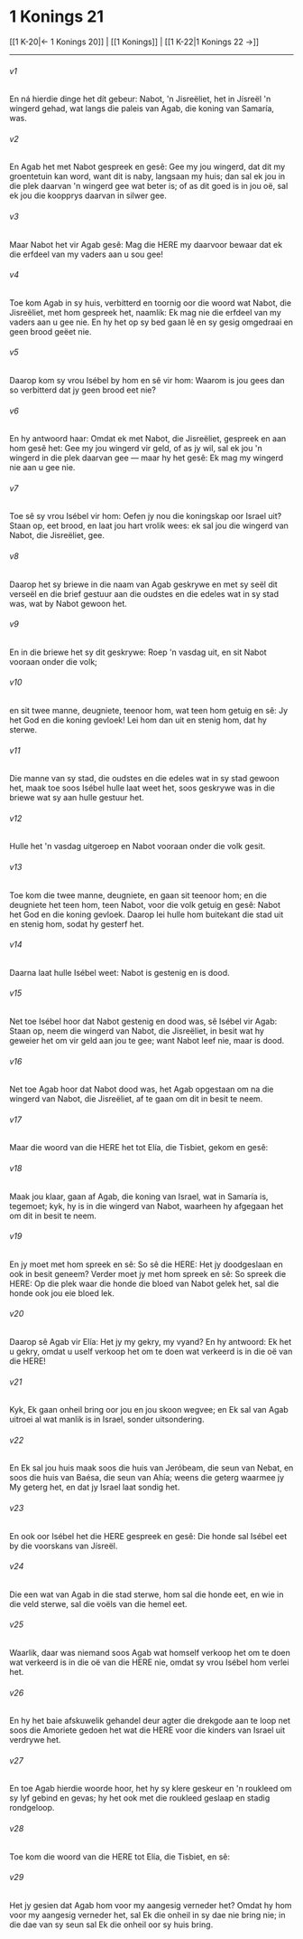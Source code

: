 # 1 Konings 21

[[1 K-20|← 1 Konings 20]] | [[1 Konings]] | [[1 K-22|1 Konings 22 →]]
***

###### v1
En ná hierdie dinge het dít gebeur: Nabot, 'n Jisreëliet, het in Jísreël 'n wingerd gehad, wat langs die paleis van Agab, die koning van Samaría, was. 
###### v2
En Agab het met Nabot gespreek en gesê: Gee my jou wingerd, dat dit my groentetuin kan word, want dit is naby, langsaan my huis; dan sal ek jou in die plek daarvan 'n wingerd gee wat beter is; of as dit goed is in jou oë, sal ek jou die koopprys daarvan in silwer gee. 
###### v3
Maar Nabot het vir Agab gesê: Mag die HERE my daarvoor bewaar dat ek die erfdeel van my vaders aan u sou gee! 
###### v4
Toe kom Agab in sy huis, verbitterd en toornig oor die woord wat Nabot, die Jisreëliet, met hom gespreek het, naamlik: Ek mag nie die erfdeel van my vaders aan u gee nie. En hy het op sy bed gaan lê en sy gesig omgedraai en geen brood geëet nie. 
###### v5
Daarop kom sy vrou Isébel by hom en sê vir hom: Waarom is jou gees dan so verbitterd dat jy geen brood eet nie? 
###### v6
En hy antwoord haar: Omdat ek met Nabot, die Jisreëliet, gespreek en aan hom gesê het: Gee my jou wingerd vir geld, of as jy wil, sal ek jou 'n wingerd in die plek daarvan gee — maar hy het gesê: Ek mag my wingerd nie aan u gee nie. 
###### v7
Toe sê sy vrou Isébel vir hom: Oefen jy nou die koningskap oor Israel uit? Staan op, eet brood, en laat jou hart vrolik wees: ek sal jou die wingerd van Nabot, die Jisreëliet, gee. 
###### v8
Daarop het sy briewe in die naam van Agab geskrywe en met sy seël dit verseël en die brief gestuur aan die oudstes en die edeles wat in sy stad was, wat by Nabot gewoon het. 
###### v9
En in die briewe het sy dit geskrywe: Roep 'n vasdag uit, en sit Nabot vooraan onder die volk; 
###### v10
en sit twee manne, deugniete, teenoor hom, wat teen hom getuig en sê: Jy het God en die koning gevloek! Lei hom dan uit en stenig hom, dat hy sterwe. 
###### v11
Die manne van sy stad, die oudstes en die edeles wat in sy stad gewoon het, maak toe soos Isébel hulle laat weet het, soos geskrywe was in die briewe wat sy aan hulle gestuur het. 
###### v12
Hulle het 'n vasdag uitgeroep en Nabot vooraan onder die volk gesit. 
###### v13
Toe kom die twee manne, deugniete, en gaan sit teenoor hom; en die deugniete het teen hom, teen Nabot, voor die volk getuig en gesê: Nabot het God en die koning gevloek. Daarop lei hulle hom buitekant die stad uit en stenig hom, sodat hy gesterf het. 
###### v14
Daarna laat hulle Isébel weet: Nabot is gestenig en is dood. 
###### v15
Net toe Isébel hoor dat Nabot gestenig en dood was, sê Isébel vir Agab: Staan op, neem die wingerd van Nabot, die Jisreëliet, in besit wat hy geweier het om vir geld aan jou te gee; want Nabot leef nie, maar is dood. 
###### v16
Net toe Agab hoor dat Nabot dood was, het Agab opgestaan om na die wingerd van Nabot, die Jisreëliet, af te gaan om dit in besit te neem. 
###### v17
Maar die woord van die HERE het tot Elía, die Tisbiet, gekom en gesê: 
###### v18
Maak jou klaar, gaan af Agab, die koning van Israel, wat in Samaría is, tegemoet; kyk, hy is in die wingerd van Nabot, waarheen hy afgegaan het om dit in besit te neem. 
###### v19
En jy moet met hom spreek en sê: So sê die HERE: Het jy doodgeslaan en ook in besit geneem? Verder moet jy met hom spreek en sê: So spreek die HERE: Op die plek waar die honde die bloed van Nabot gelek het, sal die honde ook jou eie bloed lek. 
###### v20
Daarop sê Agab vir Elía: Het jy my gekry, my vyand? En hy antwoord: Ek het u gekry, omdat u uself verkoop het om te doen wat verkeerd is in die oë van die HERE! 
###### v21
Kyk, Ek gaan onheil bring oor jou en jou skoon wegvee; en Ek sal van Agab uitroei al wat manlik is in Israel, sonder uitsondering. 
###### v22
En Ek sal jou huis maak soos die huis van Jeróbeam, die seun van Nebat, en soos die huis van Baésa, die seun van Ahía; weens die geterg waarmee jy My geterg het, en dat jy Israel laat sondig het. 
###### v23
En ook oor Isébel het die HERE gespreek en gesê: Die honde sal Isébel eet by die voorskans van Jísreël. 
###### v24
Die een wat van Agab in die stad sterwe, hom sal die honde eet, en wie in die veld sterwe, sal die voëls van die hemel eet. 
###### v25
Waarlik, daar was niemand soos Agab wat homself verkoop het om te doen wat verkeerd is in die oë van die HERE nie, omdat sy vrou Isébel hom verlei het. 
###### v26
En hy het baie afskuwelik gehandel deur agter die drekgode aan te loop net soos die Amoriete gedoen het wat die HERE voor die kinders van Israel uit verdrywe het. 
###### v27
En toe Agab hierdie woorde hoor, het hy sy klere geskeur en 'n roukleed om sy lyf gebind en gevas; hy het ook met die roukleed geslaap en stadig rondgeloop. 
###### v28
Toe kom die woord van die HERE tot Elía, die Tisbiet, en sê: 
###### v29
Het jy gesien dat Agab hom voor my aangesig verneder het? Omdat hy hom voor my aangesig verneder het, sal Ek die onheil in sy dae nie bring nie; in die dae van sy seun sal Ek die onheil oor sy huis bring. 
